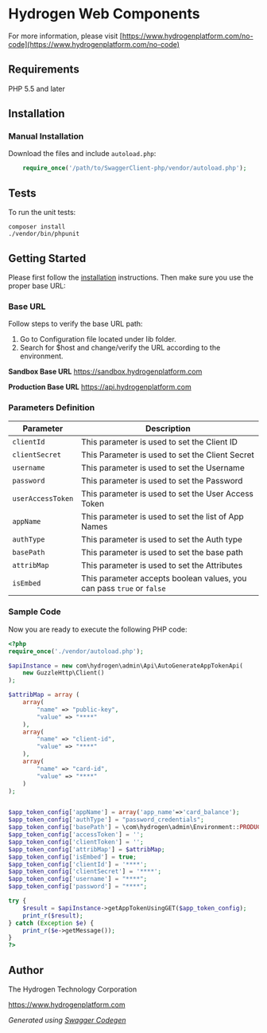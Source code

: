 # Hydrogen Web Components

For more information, please visit [https://www.hydrogenplatform.com/no-code](https://www.hydrogenplatform.com/no-code)

## Requirements
PHP 5.5 and later

## Installation

### Manual Installation

Download the files and include `autoload.php`:

```php
    require_once('/path/to/SwaggerClient-php/vendor/autoload.php');
```

## Tests

To run the unit tests:

```
composer install
./vendor/bin/phpunit
```

## Getting Started

Please first follow the [installation](#installation) instructions. Then make sure you use the proper base URL:

### Base URL
Follow steps to verify the base URL path:

1. Go to Configuration file located under lib folder.
2.  Search for $host and change/verify the URL according to the environment.

**Sandbox Base URL**
https://sandbox.hydrogenplatform.com

**Production Base URL**
https://api.hydrogenplatform.com

### Parameters Definition

| Parameter |  Description |
| ----------------------- | ----------------------------------------------- |
| `clientId` | This parameter is used to set the Client ID |
| `clientSecret` | This Parameter is used to set the Client Secret |
| `username` | This parameter is used to set the Username |
| `password` | This parameter is used to set the Password |
| `userAccessToken` | This parameter is used to set the User Access Token  |
| `appName` | This parameter is used to set the list of App Names |
| `authType` | This parameter is used to set the Auth type |
| `basePath` | This parameter is used to set the base path | 
| `attribMap`| This parameter is used to set the Attributes |
| `isEmbed` | This parameter accepts boolean values, you can pass `true` or `false` |

### Sample Code
Now you are ready to execute the following PHP code:

```php
<?php
require_once('./vendor/autoload.php');

$apiInstance = new com\hydrogen\admin\Api\AutoGenerateAppTokenApi(
    new GuzzleHttp\Client()
);

$attribMap = array (
    array(
        "name" => "public-key",
        "value" => "****"
    ),
    array(
        "name" => "client-id",
        "value" => "****"
    ),
    array(
        "name" => "card-id",
        "value" => "****"
    )
);


$app_token_config['appName'] = array('app_name'=>'card_balance');
$app_token_config['authType'] = "password_credentials";
$app_token_config['basePath'] = \com\hydrogen\admin\Environment::PRODUCTION;
$app_token_config['accessToken'] = '';
$app_token_config['clientToken'] = '';
$app_token_config['attribMap'] = $attribMap;
$app_token_config['isEmbed'] = true;
$app_token_config['clientId'] = '****';
$app_token_config['clientSecret'] = '****';
$app_token_config['username'] = "****";
$app_token_config['password'] = "****";

try {
    $result = $apiInstance->getAppTokenUsingGET($app_token_config);
    print_r($result);
} catch (Exception $e) {
    print_r($e->getMessage());
}
?>
```

## Author
The Hydrogen Technology Corporation

https://www.hydrogenplatform.com

*Generated using [Swagger Codegen](https://github.com/swagger-api/swagger-codegen)*
